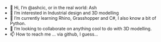- 👋 Hi, I’m @ashcic, or in the real world: Ash
- 👀 I’m interested in Industrial design and 3D modelling
- 🌱 I’m currently learning Rhino, Grasshopper and C#, I also know a bit of Python.
- 💞️ I’m looking to collaborate on anything cool to do with 3D modelling.
- 📫 How to reach me ... via github, I guess...

<!---
ashcic/ashcic is a ✨ special ✨ repository because its `README.md` (this file) appears on your GitHub profile.
You can click the Preview link to take a look at your changes.
--->
